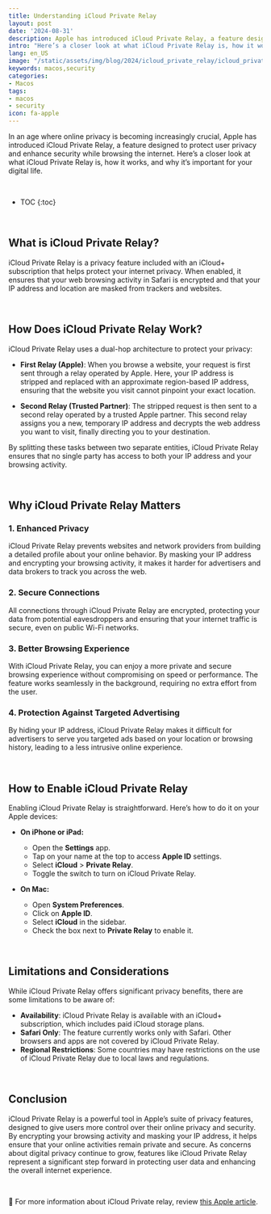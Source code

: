 ```yaml
---
title: Understanding iCloud Private Relay
layout: post
date: '2024-08-31'
description: Apple has introduced iCloud Private Relay, a feature designed to protect user privacy and enhance security while browsing the internet.
intro: "Here’s a closer look at what iCloud Private Relay is, how it works, and why it’s important for your digital life."
lang: en_US
image: "/static/assets/img/blog/2024/icloud_private_relay/icloud_private_relay.jpg"
keywords: macos,security
categories:
- Macos
tags:
- macos
- security
icon: fa-apple
---
```


In an age where online privacy is becoming increasingly crucial, Apple has introduced iCloud Private Relay, a feature designed to protect user privacy and enhance security while browsing the internet. Here’s a closer look at what iCloud Private Relay is, how it works, and why it’s important for your digital life.


<br>

* TOC 
{:toc}

<br>

## What is iCloud Private Relay?

iCloud Private Relay is a privacy feature included with an iCloud+ subscription that helps protect your internet privacy. When enabled, it ensures that your web browsing activity in Safari is encrypted and that your IP address and location are masked from trackers and websites.

<br>

## How Does iCloud Private Relay Work?

iCloud Private Relay uses a dual-hop architecture to protect your privacy:

- **First Relay (Apple)**: When you browse a website, your request is first sent through a relay operated by Apple. Here, your IP address is stripped and replaced with an approximate region-based IP address, ensuring that the website you visit cannot pinpoint your exact location.

- **Second Relay (Trusted Partner)**: The stripped request is then sent to a second relay operated by a trusted Apple partner. This second relay assigns you a new, temporary IP address and decrypts the web address you want to visit, finally directing you to your destination.

By splitting these tasks between two separate entities, iCloud Private Relay ensures that no single party has access to both your IP address and your browsing activity.

<br>

## Why iCloud Private Relay Matters

### 1. Enhanced Privacy
iCloud Private Relay prevents websites and network providers from building a detailed profile about your online behavior. By masking your IP address and encrypting your browsing activity, it makes it harder for advertisers and data brokers to track you across the web.

### 2. Secure Connections
All connections through iCloud Private Relay are encrypted, protecting your data from potential eavesdroppers and ensuring that your internet traffic is secure, even on public Wi-Fi networks.

### 3. Better Browsing Experience
With iCloud Private Relay, you can enjoy a more private and secure browsing experience without compromising on speed or performance. The feature works seamlessly in the background, requiring no extra effort from the user.

### 4. Protection Against Targeted Advertising
By hiding your IP address, iCloud Private Relay makes it difficult for advertisers to serve you targeted ads based on your location or browsing history, leading to a less intrusive online experience.

<br>

## How to Enable iCloud Private Relay

Enabling iCloud Private Relay is straightforward. Here’s how to do it on your Apple devices:

- **On iPhone or iPad:**
    - Open the **Settings** app.
    - Tap on your name at the top to access **Apple ID** settings.
    - Select **iCloud** > **Private Relay**.
    - Toggle the switch to turn on iCloud Private Relay.

- **On Mac:**
    - Open **System Preferences**.
    - Click on **Apple ID**.
    - Select **iCloud** in the sidebar.
    - Check the box next to **Private Relay** to enable it.

<br>

## Limitations and Considerations

While iCloud Private Relay offers significant privacy benefits, there are some limitations to be aware of:

- **Availability**: iCloud Private Relay is available with an iCloud+ subscription, which includes paid iCloud storage plans.
- **Safari Only**: The feature currently works only with Safari. Other browsers and apps are not covered by iCloud Private Relay.
- **Regional Restrictions**: Some countries may have restrictions on the use of iCloud Private Relay due to local laws and regulations.

<br>

## Conclusion

iCloud Private Relay is a powerful tool in Apple’s suite of privacy features, designed to give users more control over their online privacy and security. By encrypting your browsing activity and masking your IP address, it helps ensure that your online activities remain private and secure. As concerns about digital privacy continue to grow, features like iCloud Private Relay represent a significant step forward in protecting user data and enhancing the overall internet experience.

<br>

📝 For more information about iCloud Private relay, review [this Apple article](https://support.apple.com/en-us/102602).
